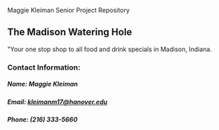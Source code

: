 Maggie Kleiman Senior Project Repository

## The Madison Watering Hole
"Your one stop shop to all food and drink specials in Madison, Indiana. 

### Contact Information:
##### Name: Maggie Kleiman 
##### Email: kleimanm17@hanover.edu
##### Phone: (216) 333-5660 
   


